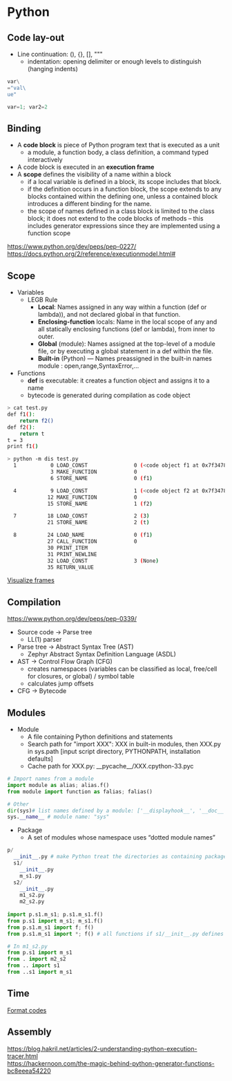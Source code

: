 # Python
## Code lay-out
* Line continuation: (), {}, \[], """
  * indentation: opening delimiter or enough levels to distinguish (hanging indents)
```python
var\
="val\
ue"

var=1; var2=2
```
## Binding
* A **code block** is piece of Python program text that is executed as a unit
  * a module, a function body, a class definition, a command typed interactively
* A code block is executed in an **execution frame**
* A **scope** defines the visibility of a name within a block
  * if a local variable is defined in a block, its scope includes that block. 
  * if the definition occurs in a function block, the scope extends to any blocks contained within the defining one, unless a contained block introduces a different binding for the name. 
  * the scope of names defined in a class block is limited to the class block; it does not extend to the code blocks of methods – this includes generator expressions since they are implemented using a function scope

https://www.python.org/dev/peps/pep-0227/<br>
https://docs.python.org/2/reference/executionmodel.html#

## Scope
* Variables
  * LEGB Rule
    * **Local**: Names assigned in any way within a function (def or lambda)), and not declared global in that function.
    * **Enclosing-function** locals: Name in the local scope of any and all statically enclosing functions (def or lambda), from inner to outer.
    * **Global** (module): Names assigned at the top-level of a module file, or by executing a global statement in a def within the file.
    * **Built-in** (Python) — Names preassigned in the built-in names module : open,range,SyntaxError,...
* Functions
  * **def** is executable: it creates a function object and assigns it to a name
  * bytecode is generated during compilation as code object
```bash
> cat test.py
def f1():
    return f2()
def f2():
    return t
t = 3
print f1()

> python -m dis test.py
  1           0 LOAD_CONST               0 (<code object f1 at 0x7f34789b57b0, file "test.py", line 1>)
              3 MAKE_FUNCTION            0
              6 STORE_NAME               0 (f1)

  4           9 LOAD_CONST               1 (<code object f2 at 0x7f34789b55b0, file "test.py", line 4>)
             12 MAKE_FUNCTION            0
             15 STORE_NAME               1 (f2)

  7          18 LOAD_CONST               2 (3)
             21 STORE_NAME               2 (t)

  8          24 LOAD_NAME                0 (f1)
             27 CALL_FUNCTION            0
             30 PRINT_ITEM
             31 PRINT_NEWLINE
             32 LOAD_CONST               3 (None)
             35 RETURN_VALUE
```
[Visualize frames](http://pythontutor.com/visualize.html#code=def%20f1%28%29%3A%0A%20%20%20%20return%20f2%28%29%0Adef%20f2%28%29%3A%0A%20%20%20%20return%20t%0At%20%3D%203%0Af1%28%29&cumulative=false&curInstr=10&heapPrimitives=nevernest&mode=display&origin=opt-frontend.js&py=3&rawInputLstJSON=%5B%5D&textReferences=false)

## Compilation
https://www.python.org/dev/peps/pep-0339/
* Source code -> Parse tree
  * LL(1) parser
* Parse tree -> Abstract Syntax Tree (AST)
  * Zephyr Abstract Syntax Definition Language (ASDL)
* AST -> Control Flow Graph (CFG)
  * creates namespaces (variables can be classified as local, free/cell for closures, or global) / symbol table
  * calculates jump offsets
* CFG -> Bytecode

## Modules
* Module
  * A file containing Python definitions and statements
  * Search path for "import XXX": XXX in built-in modules, then XXX.py in sys.path \[input script directory, PYTHONPATH, installation defaults]
  * Cache path for XXX.py: \_\_pycache__/XXX.cpython-33.pyc
```python
# Import names from a module
import module as alias; alias.f()
from module import function as falias; falias()

# Other
dir(sys)# list names defined by a module: ['__displayhook__', '__doc__', ... ]
sys.__name__ # module name: "sys"
```
* Package
  * A set of modules whose namespace uses “dotted module names”
```python
p/
  __init__.py # make Python treat the directories as containing packages
  s1/
    __init__.py
    m_s1.py
  s2/
    __init__.py
    m1_s2.py
    m2_s2.py
    
import p.s1.m_s1; p.s1.m_s1.f()
from p.s1 import m_s1; m_s1.f()
from p.s1.m_s1 import f; f()
from p.s1.m_s1 import *; f() # all functions if s1/__init__.py defines __all__ = ["f"], else just the module

# In m1_s2.py
from p.s1 import m_s1
from . import m2_s2
from .. import s1
from ..s1 import m_s1
```
## Time
[Format codes](https://docs.python.org/2/library/datetime.html#strftime-and-strptime-behavior)

## Assembly
https://blog.hakril.net/articles/2-understanding-python-execution-tracer.html<br>
https://hackernoon.com/the-magic-behind-python-generator-functions-bc8eeea54220
